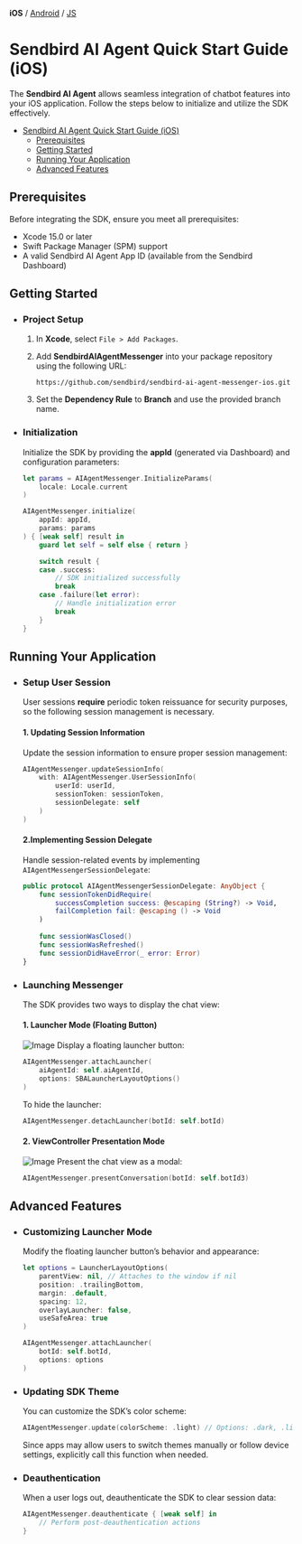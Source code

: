 **iOS** / [Android](https://github.com/sendbird/sendbird-ai-agent/blob/main/android/README.md) / [JS](https://github.com/sendbird/sendbird-ai-agent/blob/main/js/README.md)

# Sendbird AI Agent Quick Start Guide (iOS)

The **Sendbird AI Agent** allows seamless integration of chatbot features into your iOS application. Follow the steps below to initialize and utilize the SDK effectively.

- [Sendbird AI Agent Quick Start Guide (iOS)](#sendbird-ai-agent-quick-start-guide-ios)
  - [Prerequisites](#prerequisites)
  - [Getting Started](#getting-started)
  - [Running Your Application](#running-your-application)
  - [Advanced Features](#advanced-features)

## Prerequisites

Before integrating the SDK, ensure you meet all prerequisites:

- Xcode 15.0 or later
- Swift Package Manager (SPM) support
- A valid Sendbird AI Agent App ID (available from the Sendbird Dashboard)

## Getting Started

- ### Project Setup

  1. In **Xcode**, select `File > Add Packages`.
  2. Add **SendbirdAIAgentMessenger** into your package repository using the following URL:
    
     ```
     https://github.com/sendbird/sendbird-ai-agent-messenger-ios.git
     ```
  3. Set the **Dependency Rule** to **Branch** and use the provided branch name.

- ### Initialization

  Initialize the SDK by providing the **appId** (generated via Dashboard) and configuration parameters:

    ```swift
    let params = AIAgentMessenger.InitializeParams(
        locale: Locale.current
    )

    AIAgentMessenger.initialize(
        appId: appId,
        params: params
    ) { [weak self] result in
        guard let self = self else { return }

        switch result {
        case .success:
            // SDK initialized successfully
            break
        case .failure(let error):
            // Handle initialization error
            break
        }
    }
    ```

## Running Your Application

- ### Setup User Session
  User sessions **require** periodic token reissuance for security purposes, so the following session management is necessary.
    #### 1. Updating Session Information
    Update the session information to ensure proper session management:
    ```swift
    AIAgentMessenger.updateSessionInfo(
        with: AIAgentMessenger.UserSessionInfo(
            userId: userId,
            sessionToken: sessionToken,
            sessionDelegate: self
        )
    )
    ```
    #### 2.Implementing Session Delegate
    Handle session-related events by implementing `AIAgentMessengerSessionDelegate`:
    ```swift
    public protocol AIAgentMessengerSessionDelegate: AnyObject {
        func sessionTokenDidRequire(
            successCompletion success: @escaping (String?) -> Void,
            failCompletion fail: @escaping () -> Void
        )
        
        func sessionWasClosed()
        func sessionWasRefreshed()
        func sessionDidHaveError(_ error: Error)
    }
    ```
- ### Launching Messenger

    The SDK provides two ways to display the chat view:

    #### 1. Launcher Mode (Floating Button)
    ![Image](https://github.com/user-attachments/assets/74eea8d0-a984-4fb9-9c35-299b6b35b283)
    Display a floating launcher button:

    ```swift
    AIAgentMessenger.attachLauncher(
        aiAgentId: self.aiAgentId,
        options: SBALauncherLayoutOptions()
    )
    ```

    To hide the launcher:

    ```swift
    AIAgentMessenger.detachLauncher(botId: self.botId)
    ```

    #### 2. ViewController Presentation Mode
    ![Image](https://github.com/user-attachments/assets/348ccad1-ec9a-4851-9324-084eaf569e34)
    Present the chat view as a modal:

    ```swift
    AIAgentMessenger.presentConversation(botId: self.botId3)
    ```

## Advanced Features

- ### Customizing Launcher Mode

    Modify the floating launcher button’s behavior and appearance:

    ```swift
    let options = LauncherLayoutOptions(
        parentView: nil, // Attaches to the window if nil
        position: .trailingBottom,
        margin: .default,
        spacing: 12,
        overlayLauncher: false,
        useSafeArea: true
    )

    AIAgentMessenger.attachLauncher(
        botId: self.botId,
        options: options
    )
    ```

- ### Updating SDK Theme

    You can customize the SDK’s color scheme:

    ```swift
    AIAgentMessenger.update(colorScheme: .light) // Options: .dark, .light
    ```

    Since apps may allow users to switch themes manually or follow device settings, explicitly call this function when needed.

- ### Deauthentication

    When a user logs out, deauthenticate the SDK to clear session data:

    ```swift
    AIAgentMessenger.deauthenticate { [weak self] in
        // Perform post-deauthentication actions
    }
    ```


[def]: #prerequisites
